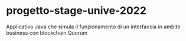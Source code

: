# progetto-stage-unive-2022
Applicativo Java che simula il funzionamento di un interfaccia in ambito business con blockchain Quorum
